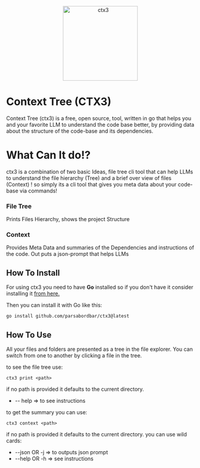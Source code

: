 <p align="center">
  <img width="200" alt="ctx3" src="https://github.com/user-attachments/assets/7cca9bd3-5587-4df0-a7c1-c5b4323d6a8e" />
</p>

# Context Tree (CTX3)

Context Tree (ctx3) is a free, open source, tool, written in go that helps you and your favorite LLM to understand the code base better, by providing data about the structure of the code-base and its dependencies.

# What Can It do!?

ctx3 is a combination of two basic Ideas,  file tree cli tool that can help LLMs to understand the file hierarchy (Tree) and a brief over view of files (Context) !
so simply its a cli tool that gives you meta data about your code-base via commands!

### File Tree 
Prints Files Hierarchy, shows the project Structure

### Context 
Provides Meta Data and summaries of the Dependencies and instructions of the code. Out puts a json-prompt that helps LLMs 

## How To Install

For using ctx3 you need to have **Go** installed so if you don't have it consider installing it [from here.](https://go.dev/doc/install) 

Then you can install it with Go like this:

```bash
go install github.com/parsabordbar/ctx3@latest
```

## How To Use

All your files and folders are presented as a tree in the file explorer. You can switch from one to another by clicking a file in the tree.

to see the file tree use:
```
ctx3 print <path>
```
if no path is provided it defaults to the current directory.

- -\- help => to see instructions

to get the summary you can use:
```
ctx3 context <path>
```
if no path is provided it defaults to the current directory.
you can use wild cards:

- -\-json OR -j => to outputs json prompt
- \-\-help OR -h => see instructions 
